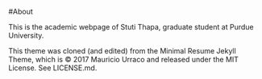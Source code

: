 #About

This is the academic webpage of Stuti Thapa, graduate student at Purdue University. 

This theme was cloned (and edited) from the Minimal Resume Jekyll Theme, which is ©  2017 Mauricio Urraco and released under the MIT License. See LICENSE.md.

